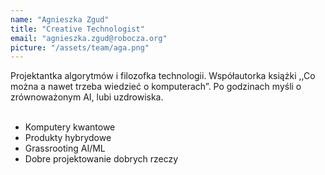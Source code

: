 ```yaml
---
name: "Agnieszka Zgud"
title: "Creative Technologist"
email: "agnieszka.zgud@robocza.org"
picture: "/assets/team/aga.png"
---
```

Projektantka algorytmów i filozofka technologii. Współautorka książki ,,Co można a nawet trzeba wiedzieć o komputerach”. Po godzinach myśli o zrównoważonym AI, lubi uzdrowiska.
<br>
<br>
- Komputery kwantowe
- Produkty hybrydowe
- Grassrooting AI/ML
- Dobre projektowanie dobrych rzeczy

